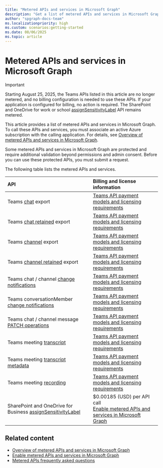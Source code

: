 ```yaml
---
title: "Metered APIs and services in Microsoft Graph"
description: "Get a list of metered APIs and services in Microsoft Graph."
author: "spgraph-docs-team"
ms.localizationpriority: high
ms.custom: scenarios:getting-started
ms.date: 08/06/2025
ms.topic: article
---
```


# Metered APIs and services in Microsoft Graph

> [!IMPORTANT]
> Starting August 25, 2025, the Teams APIs listed in this article are no longer metered, and no billing configuration is needed to use these APIs. If your application is configured for billing, no action is required. The SharePoint and OneDrive for work or school [assignSensitivityLabel](/graph/api/driveitem-assignsensitivitylabel) API remains metered.

This article provides a list of metered APIs and services in Microsoft Graph. To call these APIs and services, you must associate an active Azure subscription with the calling application. For details, see [Overview of metered APIs and services in Microsoft Graph](metered-api-overview.md).

Some metered APIs and services in Microsoft Graph are protected and require additional validation beyond permissions and admin consent. Before you can use these protected APIs, you must submit a request.

The following table lists the metered APIs and services.

| API | Billing and license information |
|:--------------------------|:--------------------------|
| Teams [chat](/graph/api/chats-getallmessages) export | [Teams API payment models and licensing requirements](teams-licenses.md) |
| Teams [chat retained](/graph/api/chat-getallretainedmessages) export | [Teams API payment models and licensing requirements](teams-licenses.md) |
| Teams [channel](/graph/api/channel-getallmessages) export | [Teams API payment models and licensing requirements](teams-licenses.md) |
| Teams [channel retained](/graph/api/channel-getallretainedmessages) export | [Teams API payment models and licensing requirements](teams-licenses.md) |
| Teams chat / channel [change notifications](/graph/api/subscription-post-subscriptions) | [Teams API payment models and licensing requirements](/graph/teams-licenses) |
| Teams conversationMember [change notifications](/graph/api/subscription-post-subscriptions) | [Teams API payment models and licensing requirements](/graph/teams-licenses) |
| Teams chat / channel message [PATCH operations](/graph/api/chatmessage-update) | [Teams API payment models and licensing requirements](teams-licenses.md) |
| Teams meeting [transcript](/graph/api/calltranscript-get#example-2-get-a-calltranscript-content) | [Teams API payment models and licensing requirements](teams-licenses.md) |
| Teams meeting [transcript metadata](/graph/api/calltranscript-get#example-4-get-a-calltranscript-metadatacontent) | [Teams API payment models and licensing requirements](teams-licenses.md) |
| Teams meeting [recording](/graph/api/callrecording-get#example-2-get-callrecording-content) | [Teams API payment models and licensing requirements](teams-licenses.md) |
| SharePoint and OneDrive for Business [assignSensitivityLabel](/graph/api/driveitem-assignsensitivitylabel) | $0.00185 (USD) per API call<br/>[Enable metered APIs and services in Microsoft Graph](/graph/metered-api-setup) |


## Related content

- [Overview of metered APIs and services in Microsoft Graph](/graph/metered-api-overview)
- [Enable metered APIs and services in Microsoft Graph](/graph/metered-api-setup)
- [Metered APIs frequently asked questions](/graph/metered-api-faq)
